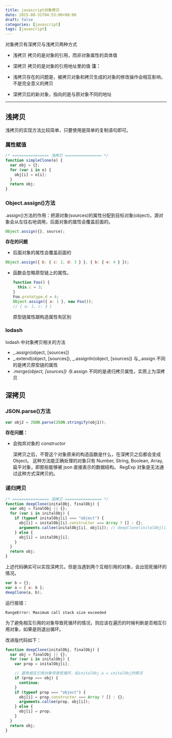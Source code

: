 ```yaml
---
title: javascript对象拷贝
date: 2015-08-31T04:53:00+08:00
draft: false
categories: [javascript]
tags: [javascript]
---
```


对象拷贝有深拷贝与浅拷贝两种方式

<!--more-->

- 浅拷贝
  拷贝的是对象的引用，而非对象属性的具体值
- 深拷贝
  拷贝的是对象的引用地址里的值
  **注：**

- 浅拷贝存在的问题是，被拷贝对象和拷贝生成的对象的修改操作会相互影响，不是完全意义的拷贝
- 深拷贝后的新对象，指向的是与原对象不同的地址

---

## 浅拷贝

浅拷贝的实现方法比较简单，只要使用是简单的复制语句即可。

### 属性赋值

```javascript
/* ================ 浅拷贝 ================ */
function simpleClone(o) {
  var obj = {};
  for (var i in o) {
    obj[i] = o[i];
  }
  return obj;
}
```

### Object.assign()方法

.assign()方法的作用：把源对象(sources)的属性分配到目标对象(object)，源对象会从左往右地调用，后面对象的属性会覆盖前面的。

```javascript
Object.assign({}, source);
```

**存在的问题**

- 后面对象的属性会覆盖前面的

```javascript
Object.assign({ b: { c: 2, d: 3 } }, { b: { e: 4 } });
```

- 函数会忽略原型链上的属性。

  ```javascript
  function Foo() {
    this.c = 3;
  }
  Foo.prototype.d = 4;
  Object.assign({ a: 1 }, new Foo());
  // { a: 1, c: 3 }
  ```

  原型链属性跟构造属性有区别

### lodash

lodash 中对象拷贝相关的方法

- \_.assign(object, [sources])
- _.extend(object, [sources]), _.assignIn(object, [sources])
  与\_.assign 不同的是拷贝原型链的属性
- _.merge(object, [sources])
  与_.assign 不同的是递归拷贝属性，实质上为深拷贝

## 深拷贝

### JSON.parse()方法

```javascript
var obj2 = JSON.parse(JSON.stringify(obj1));
```

**存在问题：**

- 会抛弃对象的 constructor

  深拷贝之后，不管这个对象原来的构造函数是什么，在深拷贝之后都会变成 Object。
  这种方法能正确处理的对象只有 Number, String, Boolean, Array, 扁平对象，即那些能够被 json 直接表示的数据结构。
  RegExp 对象是无法通过这种方式深拷贝的。

### 递归拷贝

```javascript
/* ================ 深拷贝 ================ */
function deepClone(initalObj, finalObj) {
  var obj = finalObj || {};
  for (var i in initalObj) {
    if (typeof initalObj[i] === "object") {
      obj[i] = initalObj[i].constructor === Array ? [] : {};
      arguments.callee(initalObj[i], obj[i]); // deepClone(initalObj[i], obj[i]);
    } else {
      obj[i] = initalObj[i];
    }
  }
  return obj;
}
```

上述代码确实可以实现深拷贝。但是当遇到两个互相引用的对象，会出现死循环的情况。

```javascript
var b = {};
var a = { a: b };
deepClone(a, b);
```

运行报错：

```
RangeError: Maximum call stack size exceeded
```

为了避免相互引用的对象导致死循环的情况，则应该在遍历的时候判断是否相互引用对象，如果是则退出循环。

改进版代码如下：

```javascript
function deepClone(initalObj, finalObj) {
  var obj = finalObj || {};
  for (var i in initalObj) {
    var prop = initalObj[i];

    // 避免相互引用对象导致死循环，如initalObj.a = initalObj的情况
    if (prop === obj) {
      continue;
    }
    if (typeof prop === "object") {
      obj[i] = prop.constructor === Array ? [] : {};
      arguments.callee(prop, obj[i]);
    } else {
      obj[i] = prop;
    }
  }
  return obj;
}
```
